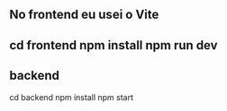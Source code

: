 No frontend eu usei o Vite 
-----
cd frontend
npm install
npm run dev
---
backend
---
cd backend
npm install
npm start

